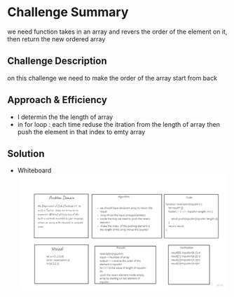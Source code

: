 # Challenge Summary
we need function takes in an array and revers the order of the element on it, then return the new ordered array

## Challenge Description
 on this challenge we need to make the order of the array start from back

## Approach & Efficiency

* I determin the the length of array 
* in for loop : each time reduse the itration from the length of array then push the element in that index to emty array

## Solution
* Whiteboard  ![check](.././assets/array-reverse.jpg)

